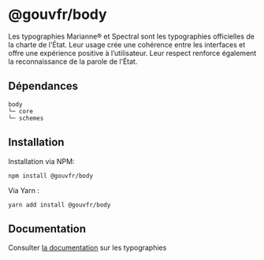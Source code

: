 # @gouvfr/body

Les typographies Marianne® et Spectral sont les typographies officielles de la charte de l'État. Leur usage crée une cohérence entre les interfaces et offre une expérience positive à l’utilisateur. Leur respect renforce également la reconnaissance de la parole de l’État.

## Dépendances
```shell
body
└─ core
└─ schemes
```

## Installation
Installation via NPM:
```
npm install @gouvfr/body
```
Via Yarn :
```
yarn add install @gouvfr/body
```

## Documentation

Consulter [la documentation](https://gouvfr.atlassian.net/wiki/spaces/DB/pages/223019527/Typographie+-+Typography) sur les typographies
